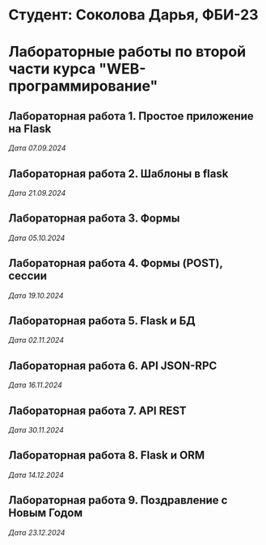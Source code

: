 # Студент: Соколова Дарья, ФБИ-23

# Лабораторные работы по второй части курса "WEB-программирование"

## Лабораторная работа 1. Простое приложение на Flask

*Дата 07.09.2024*

## Лабораторная работа 2. Шаблоны в flask

*Дата 21.09.2024*

## Лабораторная работа 3. Формы

*Дата 05.10.2024*

## Лабораторная работа 4. Формы (POST), сессии

*Дата 19.10.2024*

## Лабораторная работа 5. Flask и БД

*Дата 02.11.2024*

## Лабораторная работа 6. API JSON-RPC

*Дата 16.11.2024*

## Лабораторная работа 7. API REST

*Дата 30.11.2024*

## Лабораторная работа 8. Flask и ORM

*Дата 14.12.2024*

## Лабораторная работа 9. Поздравление с Новым Годом

*Дата 23.12.2024*
